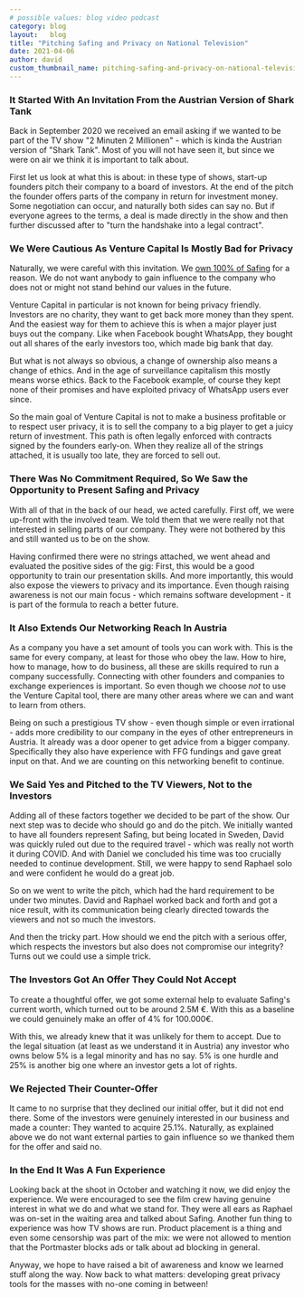 ```yaml
---
# possible values: blog video podcast
category: blog
layout:   blog
title: "Pitching Safing and Privacy on National Television"
date: 2021-04-06
author: david
custom_thumbnail_name: pitching-safing-and-privacy-on-national-television
---
```


### It Started With An Invitation From the Austrian Version of Shark Tank

Back in September 2020 we received an email asking if we wanted to be part of the TV show "2 Minuten 2 Millionen" - which is kinda the Austrian version of "Shark Tank". Most of you will not have seen it, but since we were on air we think it is important to talk about.

First let us look at what this is about: in these type of shows, start-up founders pitch their company to a board of investors. At the end of the pitch the founder offers parts of the company in return for investment money. Some negotiation can occur, and naturally both sides can say no. But if everyone agrees to the terms, a deal is made directly in the show and then further discussed after to "turn the handshake into a legal contract".

### We Were Cautious As Venture Capital Is Mostly Bad for Privacy

Naturally, we were careful with this invitation. We [own 100% of Safing](/ownership/) for a reason. We do not want anybody to gain influence to the company who does not or might not stand behind our values in the future.

Venture Capital in particular is not known for being privacy friendly. Investors are no charity, they want to get back more money than they spent. And the easiest way for them to achieve this is when a major player just buys out the company. Like when Facebook bought WhatsApp, they bought out all shares of the early investors too, which made big bank that day.

But what is not always so obvious, a change of ownership also means a change of ethics. And in the age of surveillance capitalism this mostly means worse ethics. Back to the Facebook example, of course they kept none of their promises and have exploited privacy of WhatsApp users ever since.

So the main goal of Venture Capital is not to make a business profitable or to respect user privacy, it is to sell the company to a big player to get a juicy return of investment. This path is often legally enforced with contracts signed by the founders early-on. When they realize all of the strings attached, it is usually too late, they are forced to sell out.

### There Was No Commitment Required, So We Saw the Opportunity to Present Safing and Privacy

With all of that in the back of our head, we acted carefully. First off, we were up-front with the involved team. We told them that we were really not that interested in selling parts of our company. They were not bothered by this and still wanted us to be on the show.

Having confirmed there were no strings attached, we went ahead and evaluated the positive sides of the gig: First, this would be a good opportunity to train our presentation skills. And more importantly, this would also expose the viewers to privacy and its importance. Even though raising awareness is not our main focus - which remains software development - it is part of the formula to reach a better future.

### It Also Extends Our Networking Reach In Austria

As a company you have a set amount of tools you can work with. This is the same for every company, at least for those who obey the law. How to hire, how to manage, how to do business, all these are skills required to run a company successfully. Connecting with other founders and companies to exchange experiences is important. So even though we choose _not_ to use the Venture Capital tool, there are many other areas where we can and want to learn from others.

Being on such a prestigious TV show - even though simple or even irrational - adds more credibility to our company in the eyes of other entrepreneurs in Austria. It already was a door opener to get advice from a bigger company. Specifically they also have experience with FFG fundings and gave great input on that. And we are counting on this networking benefit to continue.

### We Said Yes and Pitched to the TV Viewers, Not to the Investors

Adding all of these factors together we decided to be part of the show. Our next step was to decide who should go and do the pitch. We initially wanted to have all founders represent Safing, but being located in Sweden, David was quickly ruled out due to the required travel - which was really not worth it during COVID. And with Daniel we concluded his time was too crucially needed to continue development. Still, we were happy to send Raphael solo and were confident he would do a great job.

So on we went to write the pitch, which had the hard requirement to be under two minutes. David and Raphael worked back and forth and got a nice result, with its communication being clearly directed towards the viewers and not so much the investors.

And then the tricky part. How should we end the pitch with a serious offer, which respects the investors but also does not compromise our integrity? Turns out we could use a simple trick.

### The Investors Got An Offer They Could Not Accept

To create a thoughtful offer, we got some external help to evaluate Safing's current worth, which turned out to be around 2.5M €. With this as a baseline we could genuinely make an offer of 4% for 100.000€.

With this, we already knew that it was unlikely for them to accept. Due to the legal situation (at least as we understand it in Austria) any investor who owns below 5% is a legal minority and has no say. 5% is one hurdle and 25% is another big one where an investor gets a lot of rights.

### We Rejected Their Counter-Offer

It came to no surprise that they declined our initial offer, but it did not end there. Some of the investors were genuinely interested in our business and made a counter: They wanted to acquire 25.1%. Naturally, as explained above we do not want external parties to gain influence so we thanked them for the offer and said no.

### In the End It Was A Fun Experience

Looking back at the shoot in October and watching it now, we did enjoy the experience. We were encouraged to see the film crew having genuine interest in what we do and what we stand for. They were all ears as Raphael was on-set in the waiting area and talked about Safing. Another fun thing to experience was how TV shows are run. Product placement is a thing and even some censorship was part of the mix: we were not allowed to mention that the Portmaster blocks ads or talk about ad blocking in general.

Anyway, we hope to have raised a bit of awareness and know we learned stuff along the way. Now back to what matters: developing great privacy tools for the masses with no-one coming in between!

